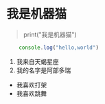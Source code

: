# 我是机器猫

> print("我是机器猫")

```javascript
	console.log("hello,world")
```

1. 我来自天蝎星座
2. 我的名字是阿部多瑞

* 我喜欢打架
* 我喜欢跳舞


